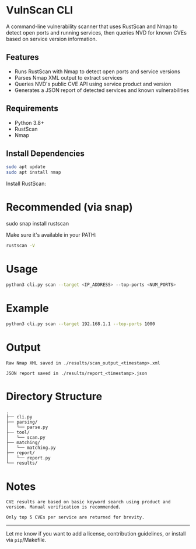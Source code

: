 # VulnScan CLI

A command-line vulnerability scanner that uses RustScan and Nmap to detect open ports and running services, then queries NVD for known CVEs based on service version information.

## Features

- Runs RustScan with Nmap to detect open ports and service versions
- Parses Nmap XML output to extract services
- Queries NVD's public CVE API using service product and version
- Generates a JSON report of detected services and known vulnerabilities

## Requirements

- Python 3.8+
- RustScan
- Nmap

## Install Dependencies

```bash
sudo apt update
sudo apt install nmap
```
Install RustScan:

# Recommended (via snap)
sudo snap install rustscan

Make sure it's available in your PATH:

```bash
rustscan -V
```
# Usage

```bash
python3 cli.py scan --target <IP_ADDRESS> --top-ports <NUM_PORTS>
```
# Example

```bash
python3 cli.py scan --target 192.168.1.1 --top-ports 1000
```
# Output

    Raw Nmap XML saved in ./results/scan_output_<timestamp>.xml

    JSON report saved in ./results/report_<timestamp>.json

# Directory Structure
```
.
├── cli.py
├── parsing/
│   └── parse.py
├── tool/
│   └── scan.py
├── matching/
│   └── matching.py
├── report/
│   └── report.py
└── results/
```
# Notes

    CVE results are based on basic keyword search using product and version. Manual verification is recommended.

    Only top 5 CVEs per service are returned for brevity.


---

Let me know if you want to add a license, contribution guidelines, or install via `pip`/Makefile.